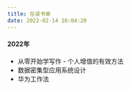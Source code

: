 ```yaml
---
title: 在读书单
date: 2022-02-14 16:04:20
---
```



#### 2022年
- 从零开始学写作 - 个人增值的有效方法
- 数据密集型应用系统设计
- 华为工作法
